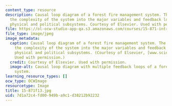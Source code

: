 ```yaml
---
content_type: resource
description: Causal loop diagram of a forest fire management system. The diagram distills
  the complexity of the system into the major variables and feedback loops between
  physical and political subsystems. Courtesy of Elsevier. Used with permission.
file: https://ol-ocw-studio-app-qa.s3.amazonaws.com/courses/15-871-introduction-to-system-dynamics-fall-2013/7d1a72c4fd00949ba9c1d38212b92232_15-871f13.jpg
file_type: image/jpeg
image_metadata:
  caption: Causal loop diagram of a forest fire management system. The diagram distills
    the complexity of the system into the major variables and feedback loops between
    physical and political subsystems. (Courtesy of Elsevier, [www.sciencedirect.com](http://www.sciencedirect.com).
    Used with permission.)
  credit: Courtesy of Elsevier. Used with permission.
  image-alt: Causal loop diagram with multiple feedback loops of a forest fire management
    system.
learning_resource_types: []
ocw_type: OCWImage
resourcetype: Image
title: 15-871f13.jpg
uid: 7d1a72c4-fd00-949b-a9c1-d38212b92232
---
```

